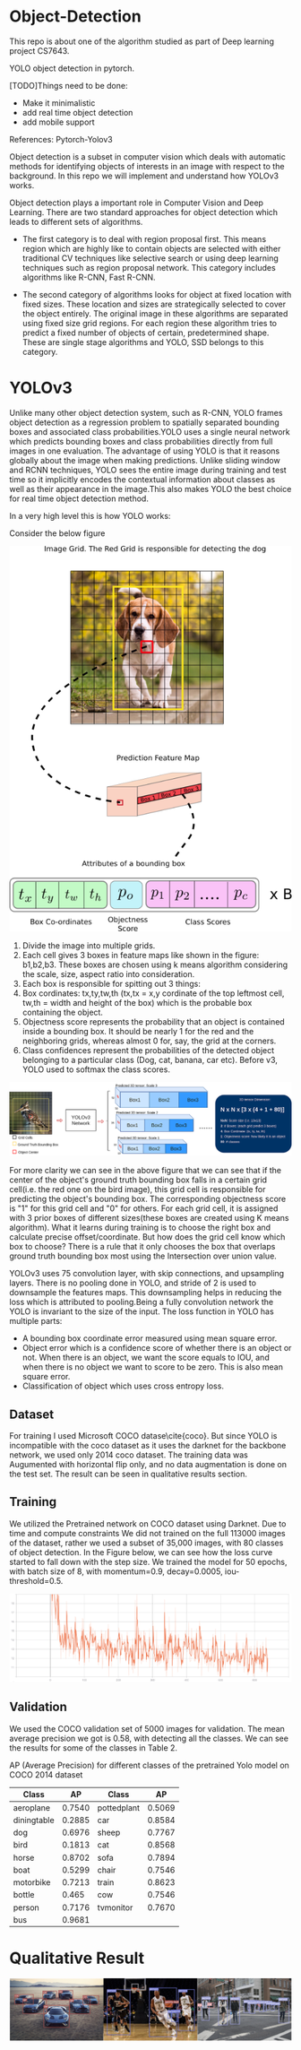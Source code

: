 # Object-Detection

This repo is about one of the algorithm studied as part of Deep learning project CS7643.

YOLO object detection in pytorch.

[TODO]Things need to be done:
* Make it minimalistic
* add real time object detection 
* add mobile support

References: Pytorch-Yolov3

Object detection is a subset in computer vision which deals with automatic methods for identifying objects of interests in an image with respect to the background. In this repo we will implement and understand how YOLOv3 works.

Object detection plays a important role in Computer Vision and Deep Learning. There are two standard approaches for object detection which leads to different sets of algorithms.

* The first category is to deal with region proposal first. This means region which are highly like to contain objects are selected with either traditional CV techniques like selective search or using deep learning techniques such as region proposal network. This category includes algorithms like R-CNN, Fast R-CNN.

* The second category of algorithms looks for object at fixed location with fixed sizes. These location and sizes are strategically selected to cover the object entirely. The original image in these algorithms are separated using fixed size grid regions. For each region these algorithm tries to predict a fixed number of objects of certain, predetermined shape. These are single stage algorithms and YOLO, SSD belongs to this category.

# YOLOv3
Unlike many other object detection system, such as R-CNN, YOLO frames object detection as a regression problem to spatially separated bounding boxes and associated class probabilities.YOLO uses a single neural network which predicts bounding boxes and class probabilities directly from full images in one evaluation. The advantage of using YOLO is that it  reasons globally about the image when making predictions. Unlike sliding window and RCNN techniques, YOLO sees the entire image during training and test time so it implicitly encodes the contextual information about classes as well as their appearance in the image.This also makes YOLO the best choice for real time object detection method.

In a very high level this is how YOLO works:

Consider the below figure

<center>
<img src="assets/yolo_basic.png"/>
</center>

1. Divide the image into multiple grids.
2. Each cell gives 3 boxes in feature maps like shown in the figure: b1,b2,b3. These boxes are chosen using k means algorithm   considering the scale, size, aspect ratio into consideration.
3. Each box is responsible for spitting out 3 things: 
  1. Box cordinates: tx,ty,tw,th (tx,tx = x,y cordinate of the top leftmost cell, tw,th = width and height of the box) which
     is the probable box containing the object.
  2. Objectness score represents the probability that an object is contained inside a bounding box. It should be nearly 1 for      the red and the neighboring grids, whereas almost 0 for, say, the grid at the corners.
  3. Class confidences represent the probabilities of the detected object belonging to a particular class (Dog, cat, banana,        car etc). Before v3, YOLO used to softmax the class scores.

<center>
 <img src="assets/yolo.png"/>
</center>

  For more clarity we can see in the above figure that we can see that if the center of the object's ground truth bounding box falls in a certain grid cell(i.e. the red one on the bird image),  this grid cell is responsible for predicting the object's bounding box. The corresponding objectness score is "1" for this grid cell and "0" for others. For each grid cell, it is assigned with 3 prior boxes of different sizes(these boxes are created using K means algorithm). What it learns during training is to choose the right box and calculate precise offset/coordinate. But how does the grid cell know which box to choose? There is a rule that it only chooses the box that overlaps ground truth bounding box most using the Intersection over union value.
  
YOLOv3 uses 75 convolution layer, with skip connections, and upsampling layers. There is no pooling done in YOLO, and stride of 2 is used to downsample the features maps. This downsampling helps in reducing the loss which is attributed to pooling.Being a fully convolution network the YOLO is invariant to the size of the input. The loss function in YOLO has multiple parts:

* A bounding box coordinate error measured using mean square error.
* Object error which is a confidence score of whether there is an object or not. When there is an object, we want the score equals to IOU, and when there is no object we want to score to be zero. This is also mean square error.
* Classification of object which uses cross entropy loss.


## Dataset
For training I used Microsoft COCO datase\cite{coco}. But since YOLO is incompatible with the coco dataset as it uses the darknet for the backbone network, we used only 2014 coco dataset. The training data was Augumented with horizontal flip only, and no data augmentation is done on the test set. The result can be seen in qualitative results section.


## Training
We utilized the Pretrained network on COCO dataset using Darknet. Due to time and compute constraints We did not trained on the full 113000 images of the dataset, rather we used a subset of 35,000 images, with 80 classes of object detection. In the Figure below, we can see how the loss curve started to fall down with the step size. We trained the model for 50 epochs, with batch size of 8, with momentum=0.9, decay=0.0005, iou-threshold=0.5.

<center>
<img src="assets/loss.png"/>
</center>

## Validation
We used the COCO validation set of 5000 images for validation. The mean average precision we got is 0.58, with detecting all the classes. We can see the results for some of the classes in Table 2.


AP (Average Precision) for different classes of the pretrained Yolo model on COCO 2014 dataset

| Class  	|  AP 	| Class | AP
|---	|---	|--- |--- |
|aeroplane	| 0.7540  	| pottedplant   	|0.5069   	|
|diningtable   	|0.2885   	|car   	|0.8584   	|
|dog   	|  0.6976  	|sheep   	|0.7767   	|
|bird   	| 0.1813  	|cat   	|0.8568   	|
|horse   	|0.8702   	|sofa   	|0.7894   	|
|boat   	|0.5299   	|chair   	|0.7546   	|
|motorbike   	|0.7213   	|train   	|0.8623   	|
|bottle   	|0.465   	|cow   	|0.7546   	|
|person   	| 0.7176  	|tvmonitor   	|0.7670   	|
|bus   	|0.9681   	|||



# Qualitative Result

<center>
<img src="assets/result.png"/>
</center>
